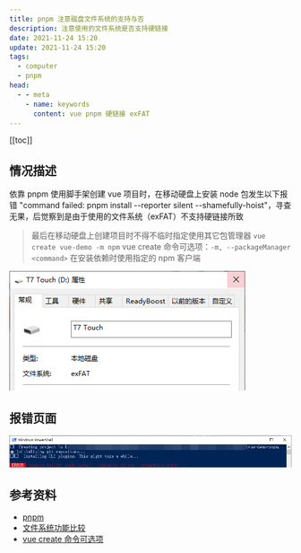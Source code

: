 ```yaml
---
title: pnpm 注意磁盘文件系统的支持与否
description: 注意使用的文件系统是否支持硬链接
date: 2021-11-24 15:20
update: 2021-11-24 15:20
tags:
  - computer
  - pnpm
head:
  - - meta
    - name: keywords
      content: vue pnpm 硬链接 exFAT
---
```



[[toc]]

## 情况描述

依靠 pnpm 使用脚手架创建 vue 项目时，在移动硬盘上安装 node 包发生以下报错 "command failed: pnpm install --reporter silent --shamefully-hoist"，寻查无果，后觉察到是由于使用的文件系统（exFAT）不支持硬链接所致

> 最后在移动硬盘上创建项目时不得不临时指定使用其它包管理器 `vue create vue-demo -m npm`
> vue create 命令可选项：`-m, --packageManager <command>`  在安装依赖时使用指定的 npm 客户端

![](./assets/pnpm-heardlink/2554471-20211124161048627-54887928.png)



## 报错页面

![](./assets/pnpm-heardlink/2554471-20211124150659092-370043771.png)

## 参考资料

- [pnpm](https://pnpm.io/zh/faq)
- [文件系统功能比较](https://docs.microsoft.com/zh-cn/windows/win32/fileio/filesystem-functionality-comparison?redirectedfrom=MSDN)
- [vue create 命令可选项](https://cli.vuejs.org/zh/guide/creating-a-project.html#vue-create)
